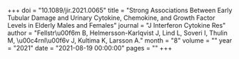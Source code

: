 +++
doi = "10.1089/jir.2021.0065"
title = "Strong Associations Between Early Tubular Damage and Urinary Cytokine, Chemokine, and Growth Factor Levels in Elderly Males and Females"
journal = "J Interferon Cytokine Res"
author = "Fellstr\u00f6m B, Helmersson-Karlqvist J, Lind L, Soveri I, Thulin M, \u00c4rnl\u00f6v J, Kultima K, Larsson A."
month = "8"
volume = ""
year = "2021"
date = "2021-08-19 00:00:00"
pages = ""
+++

